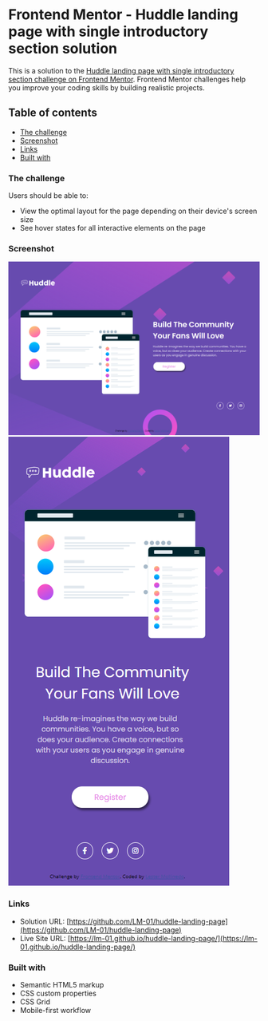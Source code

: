 # Frontend Mentor - Huddle landing page with single introductory section solution

This is a solution to the [Huddle landing page with single introductory section challenge on Frontend Mentor](https://www.frontendmentor.io/challenges/huddle-landing-page-with-a-single-introductory-section-B_2Wvxgi0). Frontend Mentor challenges help you improve your coding skills by building realistic projects. 

## Table of contents

- [The challenge](#the-challenge)
- [Screenshot](#screenshot)
- [Links](#links)
- [Built with](#built-with)

### The challenge

Users should be able to:

- View the optimal layout for the page depending on their device's screen size
- See hover states for all interactive elements on the page

### Screenshot

![](./screenshots/desktop_screenshot.PNG)
![](./screenshots/mobile_screenshot.PNG)

### Links

- Solution URL: [https://github.com/LM-01/huddle-landing-page](https://github.com/LM-01/huddle-landing-page)
- Live Site URL: [https://lm-01.github.io/huddle-landing-page/](https://lm-01.github.io/huddle-landing-page/)

### Built with

- Semantic HTML5 markup
- CSS custom properties
- CSS Grid
- Mobile-first workflow
